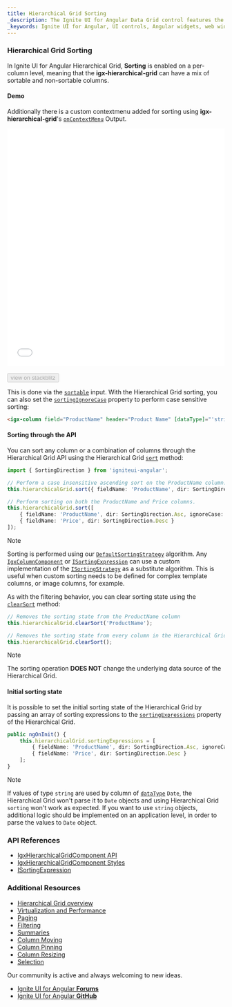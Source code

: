 ```yaml
---
title: Hierarchical Grid Sorting
_description: The Ignite UI for Angular Data Grid control features the fastest, touch-responsive data-rich grid with popular features, including hierarchical and list views.
_keywords: Ignite UI for Angular, UI controls, Angular widgets, web widgets, UI widgets, Angular, Native Angular Components Suite, Native Angular Controls, Native Angular Components Library, Angular Data Grid component, Angular Data Grid control, Angular Grid component, Angular Grid control, Angular High Performance Grid, Sorting, sort
---
```


### Hierarchical Grid Sorting

In Ignite UI for Angular Hierarchical Grid, **Sorting** is enabled on a per-column level, meaning that the **igx-hierarchical-grid** can have a mix of sortable and non-sortable columns.

#### Demo
Additionally there is a custom contextmenu added for sorting using **igx-hierarchical-grid**'s [`onContextMenu`]({environment:angularApiUrl}/classes/igxhierarchicalgridcomponent.html#oncontextmenu) Output.





<div class="sample-container loading" style="height:550px">
    <iframe id="hierarchical-grid-sample-iframe" src='{environment:demosBaseUrl}/hierarchical-grid/hierarchical-grid-sorting' width="100%" height="100%" seamless frameBorder="0" onload="onSampleIframeContentLoaded(this);"></iframe>
</div>
<br/>
<div>
<button data-localize="stackblitz" disabled class="stackblitz-btn" data-iframe-id="hierarchical-grid-sample-iframe" data-demos-base-url="{environment:demosBaseUrl}">view on stackblitz</button>
</div>


<div class="divider--half"></div>

This is done via the [`sortable`]({environment:angularApiUrl}/classes/igxcolumncomponent.html#sortable) input. With the Hierarchical Grid sorting, you can also set the [`sortingIgnoreCase`]({environment:angularApiUrl}/classes/igxcolumncomponent.html#sortingignorecase) property to perform case sensitive sorting:

```html
<igx-column field="ProductName" header="Product Name" [dataType]="'string'" sortable="true"></igx-column>
```

#### Sorting through the API

You can sort any column or a combination of columns through the Hierarchical Grid API using the Hierarchical Grid [`sort`]({environment:angularApiUrl}/classes/igxhierarchicalgridcomponent.html#sort) method:

```typescript
import { SortingDirection } from 'igniteui-angular';

// Perform a case insensitive ascending sort on the ProductName column.
this.hierarchicalGrid.sort({ fieldName: 'ProductName', dir: SortingDirection.Asc, ignoreCase: true });

// Perform sorting on both the ProductName and Price columns.
this.hierarchicalGrid.sort([
    { fieldName: 'ProductName', dir: SortingDirection.Asc, ignoreCase: true },
    { fieldName: 'Price', dir: SortingDirection.Desc }
]);
```

> [!NOTE]
> Sorting is performed using our [`DefaultSortingStrategy`]({environment:angularApiUrl}/classes/defaultsortingstrategy.html) algorithm. Any [`IgxColumnComponent`]({environment:angularApiUrl}/classes/igxcolumncomponent.html#sortStrategy) or [`ISortingExpression`]({environment:angularApiUrl}/interfaces/isortingexpression.html#strategy) can use a custom implementation of the [`ISortingStrategy`]({environment:angularApiUrl}/interfaces/isortingstrategy.html) as a substitute algorithm. This is useful when custom sorting needs to be defined for complex template columns, or image columns, for example.

As with the filtering behavior, you can clear sorting state using the [`clearSort`]({environment:angularApiUrl}/classes/igxhierarchicalgridcomponent.html#clearsort) method:

```typescript
// Removes the sorting state from the ProductName column
this.hierarchicalGrid.clearSort('ProductName');

// Removes the sorting state from every column in the Hierarchical Grid
this.hierarchicalGrid.clearSort();
```

> [!NOTE]
> The sorting operation **DOES NOT** change the underlying data source of the Hierarchical Grid.

#### Initial sorting state

It is possible to set the initial sorting state of the Hierarchical Grid by passing an array of sorting expressions to the [`sortingExpressions`]({environment:angularApiUrl}/classes/igxhierarchicalgridcomponent.html#sortingexpressions) property of the Hierarchical Grid.

```typescript
public ngOnInit() {
    this.hierarchicalGrid.sortingExpressions = [
        { fieldName: 'ProductName', dir: SortingDirection.Asc, ignoreCase: true },
        { fieldName: 'Price', dir: SortingDirection.Desc }
    ];
}
```

> [!NOTE]
> If values of type `string` are used by column of [`dataType`]({environment:angularApiUrl}/classes/igxcolumncomponent.html#datatype) `Date`, the Hierarchical Grid won't parse it to `Date` objects and using Hierarchical Grid `sorting` won't work as expected. If you want to use `string` objects, additional logic should be implemented on an application level, in order to parse the values to `Date` object.

<div class="divider--half"></div>



### API References
* [IgxHierarchicalGridComponent API]({environment:angularApiUrl}/classes/igxhierarchicalgridcomponent.html)
* [IgxHierarchicalGridComponent Styles]({environment:sassApiUrl}/index.html#function-igx-grid-theme)
* [ISortingExpression]({environment:angularApiUrl}/interfaces/isortingexpression.html)

### Additional Resources
<div class="divider--half"></div>

* [Hierarchical Grid overview](hierarchical_grid.md)
* [Virtualization and Performance](virtualization.md)
* [Paging](paging.md)
* [Filtering](filtering.md)
* [Summaries](summaries.md)
* [Column Moving](column_moving.md)
* [Column Pinning](column_pinning.md)
* [Column Resizing](column_resizing.md)
* [Selection](selection.md)

<div class="divider--half"></div>
Our community is active and always welcoming to new ideas.

* [Ignite UI for Angular **Forums**](https://www.infragistics.com/community/forums/f/ignite-ui-for-angular)
* [Ignite UI for Angular **GitHub**](https://github.com/IgniteUI/igniteui-angular)